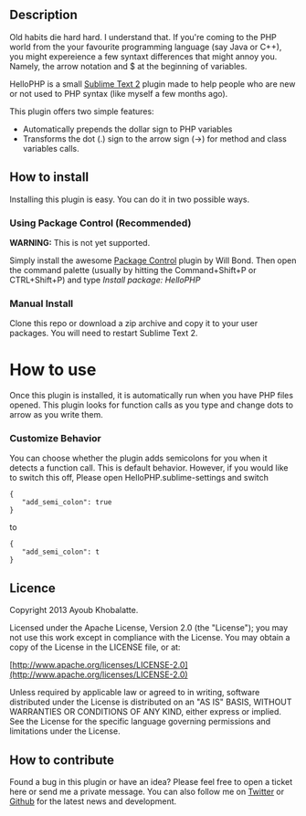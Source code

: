 ## Description

Old habits die hard hard. I understand that. If you're coming to the PHP world from the your favourite programming language (say Java or C++), you might expereience a few syntaxt differences that might annoy you. Namely, the arrow notation and $ at the beginning of variables.

HelloPHP is a small [Sublime Text 2](http://www.sublimetext.com/2) plugin made to help people who are new or not used to PHP syntax (like myself a few months ago). 

This plugin offers two simple features:
<ul>
	<li>
		Automatically prepends the dollar sign to PHP variables
	</li>
	<li>
		Transforms the dot (.) sign to the arrow sign (->) for method and class variables calls.
	</li>
</ul>

## How to install
Installing this plugin is easy. You can do it in two possible ways.

<h3> Using Package Control (Recommended) </h3>

<b>WARNING:</b> This is not yet supported.

Simply install the awesome [Package Control](http://wbond.net/sublime_packages/package_control) plugin by Will Bond. Then open the command palette (usually by hitting the Command+Shift+P or CTRL+Shift+P) and type <i>Install package: HelloPHP</i>

<h3> Manual Install </h3>

<p>
	Clone this repo or download a zip archive and copy it to your user packages. 
	You will need to restart Sublime Text 2.
</p>

# How to use
Once this plugin is installed, it is automatically run when you have PHP files opened. 
This plugin looks for function calls as you type and change dots to arrow as you write them.

<h3>Customize Behavior</h3>

You can choose whether the plugin adds semicolons for you when it detects a function call. This is default behavior. 
However, if you would like to switch this off, Please open HelloPHP.sublime-settings and switch 

	{
	   "add_semi_colon": true
	}

to 
	
	{
	   "add_semi_colon": t
	}

## Licence
Copyright 2013 Ayoub Khobalatte.

Licensed under the Apache License, Version 2.0 (the "License"); you may not use this work except in compliance with the License. You may obtain a copy of the License in the LICENSE file, or at:

  [http://www.apache.org/licenses/LICENSE-2.0](http://www.apache.org/licenses/LICENSE-2.0)

Unless required by applicable law or agreed to in writing, software distributed under the License is distributed on an "AS IS" BASIS, WITHOUT WARRANTIES OR CONDITIONS OF ANY KIND, either express or implied. See the License for the specific language governing permissions and limitations under the License.

## How to contribute

Found a bug in this plugin or have an idea? Please feel free to open a ticket here or send me a private message. You can also follow me on [Twitter](https://twitter.com/rorchackh) or  [Github](https://github.com/rorchackh) for the latest news and development.
